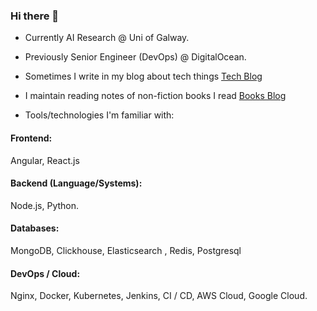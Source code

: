 ### Hi there 👋

- Currently AI Research @ Uni of Galway.

- Previously Senior Engineer (DevOps) @ DigitalOcean. 

- Sometimes I write in my blog about tech things [Tech Blog](https://alamgirqazi.github.io/tech-blog/)

- I maintain reading notes of non-fiction books I read [Books Blog](https://alamgirqazi.github.io/blog/)

- Tools/technologies I'm familiar with: 

#### Frontend:

Angular, React.js

#### Backend (Language/Systems):

 Node.js, Python.

#### Databases: 

MongoDB, Clickhouse, Elasticsearch , Redis, Postgresql

#### DevOps / Cloud: 

Nginx, Docker, Kubernetes, Jenkins, CI / CD, AWS Cloud, Google Cloud.

